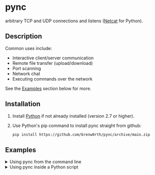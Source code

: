 # pync
arbitrary TCP and UDP connections and listens ([Netcat](https://manpages.debian.org/testing/netcat-openbsd/nc.1.en.html) for Python).

## Description
Common uses include:
* Interactive client/server communication
* Remote file transfer (upload/download)
* Port scanning
* Network chat
* Executing commands over the network

See the [Examples](#examples) section below for more.

## Installation
1. Install [Python](https://www.python.org/) if not already installed (version 2.7 or higher).

2. Use Python's pip command to install pync straight from github:
   ```sh
   pip install https://github.com/brenw0rth/pync/archive/main.zip
   ```

## Examples
<details>
<summary>Using pync from the command line</summary>

---
To use pync from the command line, you can use the pync command.<br/>
Create a TCP server with the "-l" option to listen for incoming connections:
   ```sh
   pync -l localhost 8000
   ```
You can also run pync as a module with Python.<br/>
Run the following command in a separate terminal window to connect to the server:
   ```sh
   python -m pync localhost 8000
   ```
To list all available options for the pync command, use the "-h" option:
   ```sh
   pync -h
   ```
</details>

<details>
<summary>Using pync inside a Python script</summary>

---
You can import pync into your own Python scripts too.<br/>
Here's an example that creates a local TCP server using the pync function:
   ```py
   # server.py
   from pync import pync
   with pync('-l localhost 8000') as nc:
       nc.run()
   ```
In a separate script, we can use the same pync function to connect to the server:
   ```py
   # client.py
   from pync import pync
   with pync('localhost 8000') as nc:
       nc.run()
   ```

</details>
